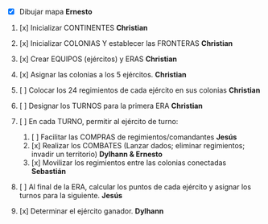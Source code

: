 - [x] Dibujar mapa **Ernesto**

1. [x] Inicializar CONTINENTES **Christian**
2. [x] Inicializar COLONIAS Y establecer las FRONTERAS **Christian**
3. [x] Crear EQUIPOS (ejércitos) y ERAS **Christian**
4. [x] Asignar las colonias a los 5 ejércitos. **Christian**
5. [ ] Colocar los 24 regimientos de cada ejército en sus colonias **Christian**
6. [ ] Designar los TURNOS para la primera ERA **Christian**
7. [ ] En cada TURNO, permitir al ejército de turno:
    1. [ ] Facilitar las COMPRAS de regimientos/comandantes **Jesús**
    2. [x] Realizar los COMBATES (Lanzar dados; eliminar regimientos;
    invadir un territorio) **Dylhann & Ernesto**
    3. [x] Movilizar los regimientos entre las colonias conectadas **Sebastián**

8. [ ] Al final de la ERA, calcular los puntos de cada ejército y asignar los turnos
para la siguiente. **Jesús**
9. [x] Determinar el ejército ganador. **Dylhann**
